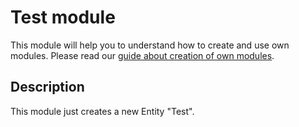 # Test module
This module will help you to understand how to create and use own modules.
Please read our [guide about creation of own modules](https://github.com/atrocore/atrocore-docs/blob/master/en/developer-guide/creating-own-module.md).

## Description
This module just creates a new Entity "Test".
